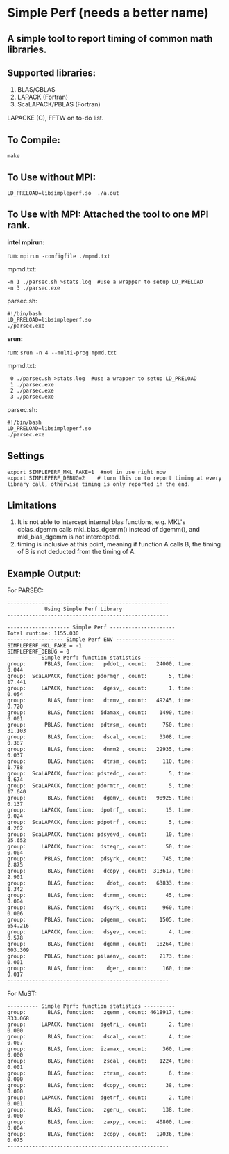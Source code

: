 # Simple Perf  (needs a better name)

## A simple tool to report timing of common math libraries. 

## Supported libraries:
1. BLAS/CBLAS
2. LAPACK (Fortran)
3. ScaLAPACK/PBLAS (Fortran)

LAPACKE (C), FFTW on to-do list.

## To Compile:

``make`` 

## To Use without MPI: 

``LD_PRELOAD=libsimpleperf.so  ./a.out`` 

## To Use with MPI: Attached the tool to one MPI rank.

**intel mpirun:** 

  run: ``mpirun -configfile ./mpmd.txt``  
  
  mpmd.txt: 
  ```
  -n 1 ./parsec.sh >stats.log  #use a wrapper to setup LD_PRELOAD
  -n 3 ./parsec.exe
  ```
  parsec.sh:
  ```
  #!/bin/bash
  LD_PRELOAD=libsimpleperf.so 
  ./parsec.exe 
  ```

**srun:**  

  run: ``srun -n 4 --multi-prog mpmd.txt``
  
  mpmd.txt:
  ```
   0 ./parsec.sh >stats.log  #use a wrapper to setup LD_PRELOAD
   1 ./parsec.exe
   2 ./parsec.exe
   3 ./parsec.exe
   ```
  parsec.sh:
  ```
  #!/bin/bash
  LD_PRELOAD=libsimpleperf.so 
  ./parsec.exe 
  ```

## Settings
```
export SIMPLEPERF_MKL_FAKE=1  #not in use right now
export SIMPLEPERF_DEBUG=2    # turn this on to report timing at every library call, otherwise timing is only reported in the end. 
```

## Limitations
1. It is not able to intercept internal blas functions, e.g.  MKL's cblas_dgemm calls mkl_blas_dgemm() instead of dgemm(), and mkl_blas_dgemm is not intercepted. 
3. timing is inclusive at this point, meaning if function A calls B, the timing of B is not deducted from the timing of A.


## Example Output:

For PARSEC:   
```
----------------------------------------------------
            Using Simple Perf Library
----------------------------------------------------

-------------------- Simple Perf ---------------------
Total runtime: 1155.030
------------------ Simple Perf ENV -------------------
SIMPLEPERF_MKL_FAKE = -1 
SIMPLEPERF_DEBUG = 0 
---------- Simple Perf: function statistics ----------
group:      PBLAS, function:   pddot_, count:   24000, time:      0.044
group:  ScaLAPACK, function: pdormqr_, count:       5, time:     17.441
group:     LAPACK, function:   dgesv_, count:       1, time:      0.054
group:       BLAS, function:   dtrmv_, count:   49245, time:      0.720
group:       BLAS, function:  idamax_, count:    1490, time:      0.001
group:      PBLAS, function:  pdtrsm_, count:     750, time:     31.103
group:       BLAS, function:   dscal_, count:    3308, time:      0.387
group:       BLAS, function:   dnrm2_, count:   22935, time:      0.037
group:       BLAS, function:   dtrsm_, count:     110, time:      1.788
group:  ScaLAPACK, function: pdstedc_, count:       5, time:      4.674
group:  ScaLAPACK, function: pdormtr_, count:       5, time:     17.640
group:       BLAS, function:   dgemv_, count:   98925, time:      0.137
group:     LAPACK, function:  dpotrf_, count:      15, time:      0.024
group:  ScaLAPACK, function: pdpotrf_, count:       5, time:      4.262
group:  ScaLAPACK, function: pdsyevd_, count:      10, time:     25.652
group:     LAPACK, function:  dsteqr_, count:      50, time:      0.004
group:      PBLAS, function:  pdsyrk_, count:     745, time:      2.875
group:       BLAS, function:   dcopy_, count:  313617, time:      2.901
group:       BLAS, function:    ddot_, count:   63833, time:      1.342
group:       BLAS, function:   dtrmm_, count:      45, time:      0.004
group:       BLAS, function:   dsyrk_, count:     960, time:      0.006
group:      PBLAS, function:  pdgemm_, count:    1505, time:    654.216
group:     LAPACK, function:   dsyev_, count:       4, time:      0.578
group:       BLAS, function:   dgemm_, count:   18264, time:    603.309
group:      PBLAS, function: pilaenv_, count:    2173, time:      0.001
group:       BLAS, function:    dger_, count:     160, time:      0.017
----------------------------------------------------

```


For MuST: 
```
---------- Simple Perf: function statistics ----------
group:       BLAS, function:   zgemm_, count: 4618917, time:    833.068
group:     LAPACK, function:  dgetri_, count:       2, time:      0.000
group:       BLAS, function:   dscal_, count:       4, time:      0.007
group:       BLAS, function:  izamax_, count:     360, time:      0.000
group:       BLAS, function:   zscal_, count:    1224, time:      0.001
group:       BLAS, function:   ztrsm_, count:       6, time:      0.000
group:       BLAS, function:   dcopy_, count:      38, time:      0.000
group:     LAPACK, function:  dgetrf_, count:       2, time:      0.001
group:       BLAS, function:   zgeru_, count:     138, time:      0.000
group:       BLAS, function:   zaxpy_, count:   40800, time:      0.004
group:       BLAS, function:   zcopy_, count:   12036, time:      0.075
----------------------------------------------------

```
